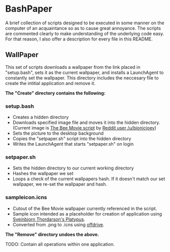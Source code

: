 # BashPaper
A brief collection of scripts designed to be executed in some manner on the computer of an acquaintance so as to cause great annoyance. The scripts are commented clearly to make understanding of the underlying code easy. For that reason, I also offer a description for every file in this README.

## WallPaper
This set of scripts downloads a wallpaper from the link placed in "setup.bash", sets it as the current wallpaper, and installs a LaunchAgent to constantly set the wallpaper. This directory includes the neccesary file to create the intitial application and remove it.

**The "Create" directory contains the following:**

### setup.bash
* Creates a hidden directory
* Downloads specified image file and moves it into the hidden directory. (Current image is [The Bee Movie script](https://i.imgur.com/eoxwQ5o.jpg) by  [Reddit user /u/bionicjoey](https://www.reddit.com/user/bionicjoey))
* Sets the picture to the desktop background
* Copies the "setpaper.sh" script into the hidden directory
* Writes the LaunchAgent that starts "setpaper.sh" on login

### setpaper.sh
* Sets the hidden directory to our current working directory
* Hashes the wallpaper we set
* Loops a check of the current wallpapers hash. If it doesn't match our set wallpaper, we re-set the wallpaper and hash.

### sampleicon.icns
* Cutout of the Bee Movie wallpaper currently referenced in the script.
* Sample icon intended as a placeholder for creation of application using [Sveinbjorn Thordarson's Platypus](https://github.com/sveinbjornt/Platypus).
* Converted from .png to .icns using [offdrive](https://offdrive.com/convert/png/icns).

**The "Remove" directory undoes the above.**




TODO: Contain all operations within one application.


